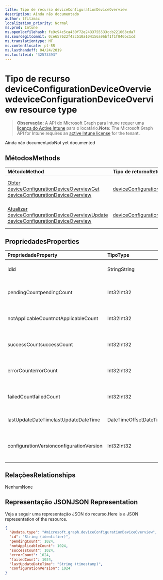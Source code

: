 ```yaml
---
title: Tipo de recurso deviceConfigurationDeviceOverview
description: Ainda não documentado
author: tfitzmac
localization_priority: Normal
ms.prod: Intune
ms.openlocfilehash: fe9c94c5ca430f72e2433755533ccb221063cda7
ms.sourcegitcommit: 0ce657622f42c510a104156a96bf1f1f040bc1cd
ms.translationtype: MT
ms.contentlocale: pt-BR
ms.lasthandoff: 04/24/2019
ms.locfileid: "32573393"
---
```

# <a name="deviceconfigurationdeviceoverview-resource-type"></a><span data-ttu-id="72c52-103">Tipo de recurso deviceConfigurationDeviceOverview</span><span class="sxs-lookup"><span data-stu-id="72c52-103">deviceConfigurationDeviceOverview resource type</span></span>

> <span data-ttu-id="72c52-104">**Observação:** A API do Microsoft Graph para Intune requer uma [licença do Active Intune](https://go.microsoft.com/fwlink/?linkid=839381) para o locatário.</span><span class="sxs-lookup"><span data-stu-id="72c52-104">**Note:** The Microsoft Graph API for Intune requires an [active Intune license](https://go.microsoft.com/fwlink/?linkid=839381) for the tenant.</span></span>

<span data-ttu-id="72c52-105">Ainda não documentado</span><span class="sxs-lookup"><span data-stu-id="72c52-105">Not yet documented</span></span>

## <a name="methods"></a><span data-ttu-id="72c52-106">Métodos</span><span class="sxs-lookup"><span data-stu-id="72c52-106">Methods</span></span>
|<span data-ttu-id="72c52-107">Método</span><span class="sxs-lookup"><span data-stu-id="72c52-107">Method</span></span>|<span data-ttu-id="72c52-108">Tipo de retorno</span><span class="sxs-lookup"><span data-stu-id="72c52-108">Return Type</span></span>|<span data-ttu-id="72c52-109">Descrição</span><span class="sxs-lookup"><span data-stu-id="72c52-109">Description</span></span>|
|:---|:---|:---|
|[<span data-ttu-id="72c52-110">Obter deviceConfigurationDeviceOverview</span><span class="sxs-lookup"><span data-stu-id="72c52-110">Get deviceConfigurationDeviceOverview</span></span>](../api/intune-deviceconfig-deviceconfigurationdeviceoverview-get.md)|[<span data-ttu-id="72c52-111">deviceConfigurationDeviceOverview</span><span class="sxs-lookup"><span data-stu-id="72c52-111">deviceConfigurationDeviceOverview</span></span>](../resources/intune-deviceconfig-deviceconfigurationdeviceoverview.md)|<span data-ttu-id="72c52-112">Ler propriedades e relações de objetos de [deviceConfigurationDeviceOverview](../resources/intune-deviceconfig-deviceconfigurationdeviceoverview.md).</span><span class="sxs-lookup"><span data-stu-id="72c52-112">Read properties and relationships of the [deviceConfigurationDeviceOverview](../resources/intune-deviceconfig-deviceconfigurationdeviceoverview.md) object.</span></span>|
|[<span data-ttu-id="72c52-113">Atualizar deviceConfigurationDeviceOverview</span><span class="sxs-lookup"><span data-stu-id="72c52-113">Update deviceConfigurationDeviceOverview</span></span>](../api/intune-deviceconfig-deviceconfigurationdeviceoverview-update.md)|[<span data-ttu-id="72c52-114">deviceConfigurationDeviceOverview</span><span class="sxs-lookup"><span data-stu-id="72c52-114">deviceConfigurationDeviceOverview</span></span>](../resources/intune-deviceconfig-deviceconfigurationdeviceoverview.md)|<span data-ttu-id="72c52-115">Atualizar as propriedades de um objeto de [deviceConfigurationDeviceOverview](../resources/intune-deviceconfig-deviceconfigurationdeviceoverview.md).</span><span class="sxs-lookup"><span data-stu-id="72c52-115">Update the properties of a [deviceConfigurationDeviceOverview](../resources/intune-deviceconfig-deviceconfigurationdeviceoverview.md) object.</span></span>|

## <a name="properties"></a><span data-ttu-id="72c52-116">Propriedades</span><span class="sxs-lookup"><span data-stu-id="72c52-116">Properties</span></span>
|<span data-ttu-id="72c52-117">Propriedade</span><span class="sxs-lookup"><span data-stu-id="72c52-117">Property</span></span>|<span data-ttu-id="72c52-118">Tipo</span><span class="sxs-lookup"><span data-stu-id="72c52-118">Type</span></span>|<span data-ttu-id="72c52-119">Descrição</span><span class="sxs-lookup"><span data-stu-id="72c52-119">Description</span></span>|
|:---|:---|:---|
|<span data-ttu-id="72c52-120">id</span><span class="sxs-lookup"><span data-stu-id="72c52-120">id</span></span>|<span data-ttu-id="72c52-121">String</span><span class="sxs-lookup"><span data-stu-id="72c52-121">String</span></span>|<span data-ttu-id="72c52-122">Chave da entidade.</span><span class="sxs-lookup"><span data-stu-id="72c52-122">Key of the entity.</span></span>|
|<span data-ttu-id="72c52-123">pendingCount</span><span class="sxs-lookup"><span data-stu-id="72c52-123">pendingCount</span></span>|<span data-ttu-id="72c52-124">Int32</span><span class="sxs-lookup"><span data-stu-id="72c52-124">Int32</span></span>|<span data-ttu-id="72c52-125">Número de dispositivos pendentes</span><span class="sxs-lookup"><span data-stu-id="72c52-125">Number of pending devices</span></span>|
|<span data-ttu-id="72c52-126">notApplicableCount</span><span class="sxs-lookup"><span data-stu-id="72c52-126">notApplicableCount</span></span>|<span data-ttu-id="72c52-127">Int32</span><span class="sxs-lookup"><span data-stu-id="72c52-127">Int32</span></span>|<span data-ttu-id="72c52-128">Número de dispositivos não aplicáveis</span><span class="sxs-lookup"><span data-stu-id="72c52-128">Number of not applicable devices</span></span>|
|<span data-ttu-id="72c52-129">successCount</span><span class="sxs-lookup"><span data-stu-id="72c52-129">successCount</span></span>|<span data-ttu-id="72c52-130">Int32</span><span class="sxs-lookup"><span data-stu-id="72c52-130">Int32</span></span>|<span data-ttu-id="72c52-131">Número de dispositivos com êxito</span><span class="sxs-lookup"><span data-stu-id="72c52-131">Number of succeeded devices</span></span>|
|<span data-ttu-id="72c52-132">errorCount</span><span class="sxs-lookup"><span data-stu-id="72c52-132">errorCount</span></span>|<span data-ttu-id="72c52-133">Int32</span><span class="sxs-lookup"><span data-stu-id="72c52-133">Int32</span></span>|<span data-ttu-id="72c52-134">Número de dispositivos com erro</span><span class="sxs-lookup"><span data-stu-id="72c52-134">Number of error devices</span></span>|
|<span data-ttu-id="72c52-135">failedCount</span><span class="sxs-lookup"><span data-stu-id="72c52-135">failedCount</span></span>|<span data-ttu-id="72c52-136">Int32</span><span class="sxs-lookup"><span data-stu-id="72c52-136">Int32</span></span>|<span data-ttu-id="72c52-137">Número de dispositivos com falha</span><span class="sxs-lookup"><span data-stu-id="72c52-137">Number of failed devices</span></span>|
|<span data-ttu-id="72c52-138">lastUpdateDateTime</span><span class="sxs-lookup"><span data-stu-id="72c52-138">lastUpdateDateTime</span></span>|<span data-ttu-id="72c52-139">DateTimeOffset</span><span class="sxs-lookup"><span data-stu-id="72c52-139">DateTimeOffset</span></span>|<span data-ttu-id="72c52-140">Hora da última atualização</span><span class="sxs-lookup"><span data-stu-id="72c52-140">Last update time</span></span>|
|<span data-ttu-id="72c52-141">configurationVersion</span><span class="sxs-lookup"><span data-stu-id="72c52-141">configurationVersion</span></span>|<span data-ttu-id="72c52-142">Int32</span><span class="sxs-lookup"><span data-stu-id="72c52-142">Int32</span></span>|<span data-ttu-id="72c52-143">Versão da política para essa visão geral</span><span class="sxs-lookup"><span data-stu-id="72c52-143">Version of the policy for that overview</span></span>|

## <a name="relationships"></a><span data-ttu-id="72c52-144">Relações</span><span class="sxs-lookup"><span data-stu-id="72c52-144">Relationships</span></span>
<span data-ttu-id="72c52-145">Nenhum</span><span class="sxs-lookup"><span data-stu-id="72c52-145">None</span></span>

## <a name="json-representation"></a><span data-ttu-id="72c52-146">Representação JSON</span><span class="sxs-lookup"><span data-stu-id="72c52-146">JSON Representation</span></span>
<span data-ttu-id="72c52-147">Veja a seguir uma representação JSON do recurso.</span><span class="sxs-lookup"><span data-stu-id="72c52-147">Here is a JSON representation of the resource.</span></span>
<!-- {
  "blockType": "resource",
  "keyProperty": "id",
  "@odata.type": "microsoft.graph.deviceConfigurationDeviceOverview"
}
-->
``` json
{
  "@odata.type": "#microsoft.graph.deviceConfigurationDeviceOverview",
  "id": "String (identifier)",
  "pendingCount": 1024,
  "notApplicableCount": 1024,
  "successCount": 1024,
  "errorCount": 1024,
  "failedCount": 1024,
  "lastUpdateDateTime": "String (timestamp)",
  "configurationVersion": 1024
}
```



